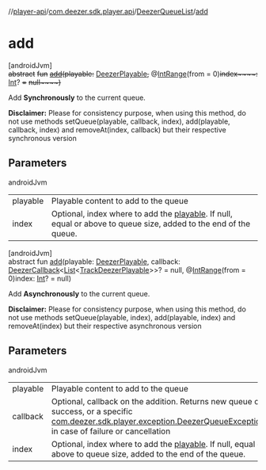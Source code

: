 //[player-api](../../../index.md)/[com.deezer.sdk.player.api](../index.md)/[DeezerQueueList](index.md)/[add](add.md)

# add

[androidJvm]\
~~abstract~~ ~~fun~~ [~~add~~](add.md)~~(~~~~playable~~~~:~~ [DeezerPlayable](../../com.deezer.sdk.player.model/-deezer-playable/index.md)~~,~~ @[IntRange](https://developer.android.com/reference/kotlin/androidx/annotation/IntRange.html)(from = 0)~~index~~~~:~~ [Int](https://kotlinlang.org/api/latest/jvm/stdlib/kotlin/-int/index.html)? ~~=~~ ~~null~~~~)~~

Add **Synchronously** to the current queue.

**Disclaimer:** Please for consistency purpose, when using this method, do not use methods setQueue(playable, callback, index), add(playable, callback, index) and removeAt(index, callback) but their respective synchronous version

## Parameters

androidJvm

| | |
|---|---|
| playable | Playable content to add to the queue |
| index | Optional, index where to add the [playable](add.md). If null, equal or above to queue size, added to the end of the queue. |

[androidJvm]\
abstract fun [add](add.md)(playable: [DeezerPlayable](../../com.deezer.sdk.player.model/-deezer-playable/index.md), callback: [DeezerCallback](../../../../../common-api/common-api/com.deezer.sdk.common/-deezer-callback/index.md)&lt;[List](https://kotlinlang.org/api/latest/jvm/stdlib/kotlin.collections/-list/index.html)&lt;[TrackDeezerPlayable](../../com.deezer.sdk.player.model/-track-deezer-playable/index.md)&gt;&gt;? = null, @[IntRange](https://developer.android.com/reference/kotlin/androidx/annotation/IntRange.html)(from = 0)index: [Int](https://kotlinlang.org/api/latest/jvm/stdlib/kotlin/-int/index.html)? = null)

Add **Asynchronously** to the current queue.

**Disclaimer:** Please for consistency purpose, when using this method, do not use methods setQueue(playable, index), add(playable, index) and removeAt(index) but their respective asynchronous version

## Parameters

androidJvm

| | |
|---|---|
| playable | Playable content to add to the queue |
| callback | Optional, callback on the addition. Returns new queue on success, or a specific [com.deezer.sdk.player.exception.DeezerQueueException](../../com.deezer.sdk.player.exception/-deezer-queue-exception/index.md) in case of failure or cancellation |
| index | Optional, index where to add the [playable](add.md). If null, equal or above to queue size, added to the end of the queue. |

